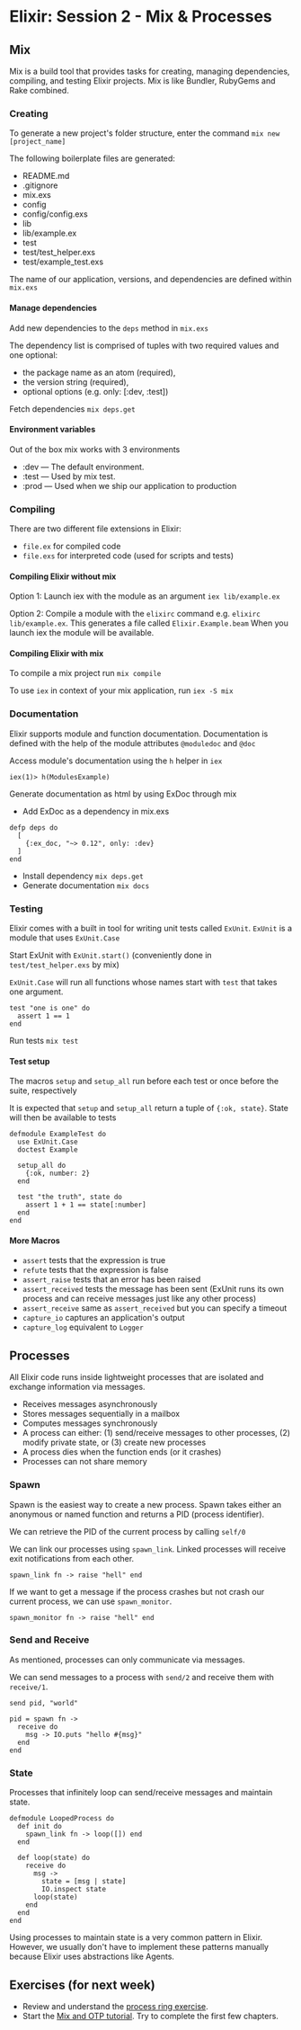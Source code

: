 # Elixir: Session 2 - Mix & Processes

## Mix

Mix is a build tool that provides tasks for creating, managing dependencies, compiling, and testing Elixir projects. Mix is like Bundler, RubyGems and Rake combined.

### Creating

To generate a new project's folder structure, enter the command `mix new [project_name]`

The following boilerplate files are generated:

* README.md
* .gitignore
* mix.exs
* config
* config/config.exs
* lib
* lib/example.ex
* test
* test/test_helper.exs
* test/example_test.exs

The name of our application, versions, and dependencies are defined within `mix.exs`

#### Manage dependencies

Add new dependencies to the `deps` method in `mix.exs`

The dependency list is comprised of tuples with two required values and one optional:
- the package name as an atom (required),
- the version string (required),
- optional options (e.g. only: [:dev, :test])

Fetch dependencies `mix deps.get`

#### Environment variables

Out of the box mix works with 3 environments

- :dev — The default environment.
- :test — Used by mix test.
- :prod — Used when we ship our application to production

### Compiling

There are two different file extensions in Elixir:
- `file.ex` for compiled code
- `file.exs` for interpreted code (used for scripts and tests)

#### Compiling Elixir without mix

Option 1: Launch iex with the module as an argument `iex lib/example.ex`

Option 2: Compile a module with the `elixirc` command e.g. `elixirc lib/example.ex`. This generates a file called `Elixir.Example.beam` When you launch iex the module will be available.

#### Compiling Elixir with mix

To compile a mix project run `mix compile`

To use `iex` in context of your mix application, run `iex -S mix`

### Documentation

Elixir supports module and function documentation. Documentation is defined with the help of the module attributes `@moduledoc` and `@doc`

Access module's documentation using the `h` helper in `iex`

```
iex(1)> h(ModulesExample)

```

Generate documentation as html by using ExDoc through mix
- Add ExDoc as a dependency in mix.exs
```
defp deps do
  [
    {:ex_doc, "~> 0.12", only: :dev}
  ]
end
```
- Install dependency `mix deps.get`
- Generate documentation `mix docs`

### Testing

Elixir comes with a built in tool for writing unit tests called `ExUnit`. `ExUnit` is a module that uses `ExUnit.Case`

Start ExUnit with `ExUnit.start()` (conveniently done in `test/test_helper.exs` by mix)

`ExUnit.Case` will run all functions whose names start with `test` that takes one argument.

```
test "one is one" do
  assert 1 == 1
end
```

Run tests `mix test`

#### Test setup

The macros `setup` and `setup_all` run before each test or once before the suite, respectively

It is expected that `setup` and `setup_all` return a tuple of `{:ok, state}`. State will then be available to tests

```
defmodule ExampleTest do
  use ExUnit.Case
  doctest Example

  setup_all do
    {:ok, number: 2}
  end

  test "the truth", state do
    assert 1 + 1 == state[:number]
  end
end
```

#### More Macros

- `assert` tests that the expression is true
- `refute` tests that the expression is false
- `assert_raise` tests that an error has been raised
- `assert_received` tests the message has been sent (ExUnit runs its own process and can receive messages just like any other process)
- `assert_receive` same as `assert_received` but you can specify a timeout
- `capture_io` captures an application's output
- `capture_log` equivalent to `Logger`

## Processes

All Elixir code runs inside lightweight processes that are isolated and exchange information via messages.

- Receives messages asynchronously
- Stores messages sequentially in a mailbox
- Computes messages synchronously
- A process can either: (1) send/receive messages to other processes, (2) modify private state, or (3) create new processes
- A process dies when the function ends (or it crashes)
- Processes can not share memory

### Spawn

Spawn is the easiest way to create a new process. Spawn takes either an anonymous or named function and returns a PID (process identifier).

We can retrieve the PID of the current process by calling `self/0`

We can link our processes using `spawn_link`. Linked processes will receive exit notifications from each other.

```
spawn_link fn -> raise "hell" end
```

If we want to get a message if the process crashes but not crash our current process, we can use `spawn_monitor`.

```
spawn_monitor fn -> raise "hell" end
```

### Send and Receive

As mentioned, processes can only communicate via messages.

We can send messages to a process with `send/2` and receive them with `receive/1`.

```
send pid, "world"
```

```
pid = spawn fn ->
  receive do
    msg -> IO.puts "hello #{msg}"
  end
end
```

### State

Processes that infinitely loop can send/receive messages and maintain state.

```
defmodule LoopedProcess do
  def init do
    spawn_link fn -> loop([]) end
  end

  def loop(state) do
    receive do
      msg ->
        state = [msg | state]
        IO.inspect state
      loop(state)
    end
  end
end
```

Using processes to maintain state is a very common pattern in Elixir. However, we usually don't have to implement these patterns manually because Elixir uses abstractions like Agents.

## Exercises (for next week)

- Review and understand the [process ring exercise](https://github.com/seven1m/30-days-of-elixir/blob/master/08-process-ring.exs).
- Start the [Mix and OTP tutorial](http://elixir-lang.org/getting-started/mix-otp/introduction-to-mix.html). Try to complete the first few chapters.
